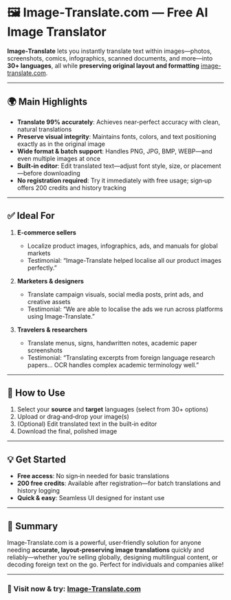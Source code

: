 # 🖼️ Image‑Translate.com — Free AI Image Translator

**Image‑Translate** lets you instantly translate text within images—photos, screenshots, comics, infographics, scanned documents, and more—into **30+ languages**, all while **preserving original layout and formatting**  [image-translate.com](https://image-translate.com/?utm_source=github).

---

## 🌍 Main Highlights

- **Translate 99% accurately**: Achieves near-perfect accuracy with clean, natural translations
- **Preserve visual integrity**: Maintains fonts, colors, and text positioning exactly as in the original image
- **Wide format & batch support**: Handles PNG, JPG, BMP, WEBP—and even multiple images at once   
- **Built‑in editor**: Edit translated text—adjust font style, size, or placement—before downloading  
- **No registration required**: Try it immediately with free usage; sign‑up offers 200 credits and history tracking  

---

## ✅ Ideal For

1. **E‑commerce sellers**  
   - Localize product images, infographics, ads, and manuals for global markets  
   - Testimonial: “Image-Translate helped localise all our product images perfectly.”  

2. **Marketers & designers**  
   - Translate campaign visuals, social media posts, print ads, and creative assets  
   - Testimonial: “We are able to localise the ads we run across platforms using Image-Translate.”  

3. **Travelers & researchers**  
   - Translate menus, signs, handwritten notes, academic paper screenshots  
   - Testimonial: “Translating excerpts from foreign language research papers… OCR handles complex academic terminology well.”

---

## 🚀 How to Use

1. Select your **source** and **target** languages (select from 30+ options)  
2. Upload or drag‑and‑drop your image(s)  
3. (Optional) Edit translated text in the built‑in editor  
4. Download the final, polished image  

---

## 💡 Get Started

- **Free access**: No sign‑in needed for basic translations  
- **200 free credits**: Available after registration—for batch translations and history logging
- **Quick & easy**: Seamless UI designed for instant use

---

## 📌 Summary

Image‑Translate.com is a powerful, user‑friendly solution for anyone needing **accurate, layout‑preserving image translations** quickly and reliably—whether you’re selling globally, designing multilingual content, or decoding foreign text on the go. Perfect for individuals and companies alike!

---

### 🔗 Visit now & try: [Image‑Translate.com](https://image-translate.com)
